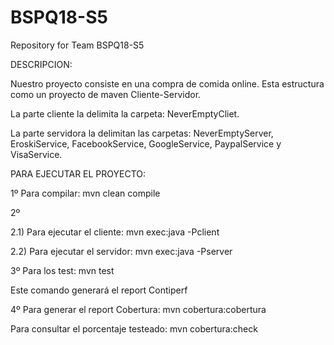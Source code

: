 # BSPQ18-S5
Repository for Team BSPQ18-S5

DESCRIPCION:

Nuestro proyecto consiste en una compra de comida online. Esta estructura como un proyecto de maven Cliente-Servidor.

La parte cliente la delimita la carpeta: NeverEmptyCliet.

La parte servidora la delimitan las carpetas: NeverEmptyServer, EroskiService, FacebookService, GoogleService, PaypalService y VisaService.

PARA EJECUTAR EL PROYECTO:

1º Para compilar: mvn clean compile

2º 

   2.1) Para ejecutar el cliente: mvn exec:java -Pclient

   2.2) Para ejecutar el servidor: mvn exec:java -Pserver

3º Para los test: mvn test

   Este comando generará el report Contiperf
   
4º Para generar el report Cobertura: mvn cobertura:cobertura

   Para consultar el porcentaje testeado: mvn cobertura:check
